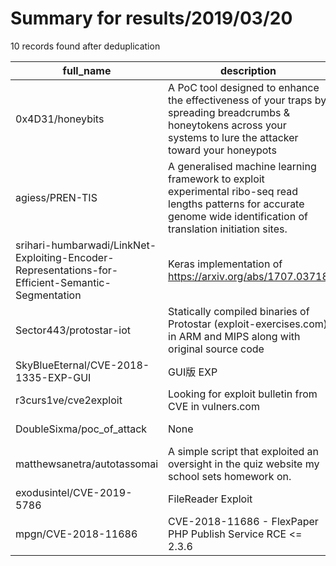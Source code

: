 
# Summary for results/2019/03/20
    
10 records found after deduplication

| full_name | description | html_url | matched_list | matched_count | pushed_at | size | stargazers_count | language | forks_count |
|---------------------------------------------------------------------------------------------------|--------------------------------------------------------------------------------------------------------------------------------------------------------------------------|----------------------------------------------------------------------------------------------------------------------|----------------------|-----------------|---------------------------|--------|--------------------|------------|---------------|
| 0x4D31/honeybits | A PoC tool designed to enhance the effectiveness of your traps by spreading breadcrumbs & honeytokens across your systems to lure the attacker toward your honeypots | https://github.com/0x4D31/honeybits | ['attack poc'] | 1 | 2019-03-20 02:35:40+00:00 | 4462 | 229 | Go | 39 |
| agiess/PREN-TIS | A generalised machine learning framework to exploit experimental ribo-seq read lengths patterns for accurate genome wide identification of translation initiation sites. | https://github.com/agiess/PREN-TIS | ['exploit'] | 1 | 2019-03-20 16:49:25+00:00 | 18453 | 1 | Perl | 0 |
| srihari-humbarwadi/LinkNet-Exploiting-Encoder-Representations-for-Efficient-Semantic-Segmentation | Keras implementation of https://arxiv.org/abs/1707.03718 | https://github.com/srihari-humbarwadi/LinkNet-Exploiting-Encoder-Representations-for-Efficient-Semantic-Segmentation | ['exploit'] | 1 | 2019-03-20 06:50:37+00:00 | 2744 | 1 | Python | 2 |
| Sector443/protostar-iot | Statically compiled binaries of Protostar (exploit-exercises.com) in ARM and MIPS along with original source code | https://github.com/Sector443/protostar-iot | ['exploit'] | 1 | 2019-03-20 10:24:51+00:00 | 748 | 5 | C | 1 |
| SkyBlueEternal/CVE-2018-1335-EXP-GUI | GUI版 EXP | https://github.com/SkyBlueEternal/CVE-2018-1335-EXP-GUI | ['cve-2'] | 1 | 2019-03-20 14:50:05+00:00 | 8869 | 13 | | 3 |
| r3curs1ve/cve2exploit | Looking for exploit bulletin from CVE in vulners.com | https://github.com/r3curs1ve/cve2exploit | ['cve-2', 'exploit'] | 2 | 2019-03-20 15:40:17+00:00 | 15 | 1 | Python | 0 |
| DoubleSixma/poc_of_attack | None | https://github.com/DoubleSixma/poc_of_attack | ['attack poc'] | 1 | 2019-03-20 15:59:28+00:00 | 0 | 0 | | 0 |
| matthewsanetra/autotassomai | A simple script that exploited an oversight in the quiz website my school sets homework on. | https://github.com/matthewsanetra/autotassomai | ['exploit'] | 1 | 2019-03-20 19:48:39+00:00 | 21 | 1 | JavaScript | 0 |
| exodusintel/CVE-2019-5786 | FileReader Exploit | https://github.com/exodusintel/CVE-2019-5786 | ['cve-2', 'exploit'] | 2 | 2019-03-20 18:47:25+00:00 | 5 | 257 | JavaScript | 88 |
| mpgn/CVE-2018-11686 | CVE-2018-11686 - FlexPaper PHP Publish Service RCE <= 2.3.6 | https://github.com/mpgn/CVE-2018-11686 | ['cve-2', 'rce'] | 2 | 2019-03-20 20:56:02+00:00 | 9 | 7 | Python | 2 |
